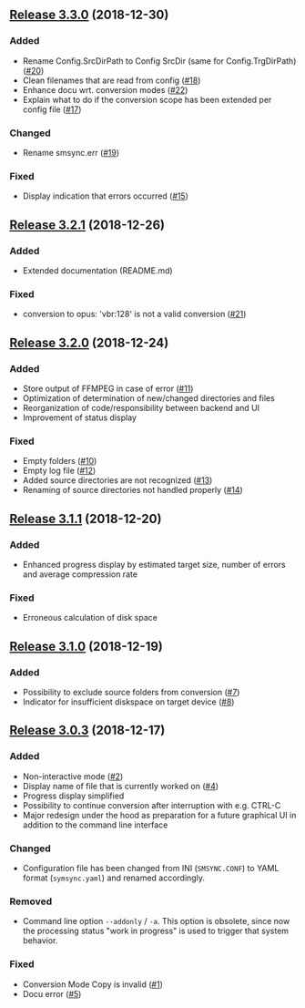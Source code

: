 ## [Release 3.3.0](https://github.com/mipimipi/smsync/releases/tag/3.3.0) (2018-12-30)

### Added

* Rename Config.SrcDirPath to Config SrcDir (same for Config.TrgDirPath) ([#20](https://github.com/mipimipi/smsync/issues/20))
* Clean filenames that are read from config ([#18](https://github.com/mipimipi/smsync/issues/18))
* Enhance docu wrt. conversion modes ([#22](https://github.com/mipimipi/smsync/issues/19))
* Explain what to do if the conversion scope has been extended per config file ([#17](https://github.com/mipimipi/smsync/issues/17))

### Changed

* Rename smsync.err ([#19](https://github.com/mipimipi/smsync/issues/19))

### Fixed

* Display indication that errors occurred ([#15](https://github.com/mipimipi/smsync/issues/15))

## [Release 3.2.1](https://github.com/mipimipi/smsync/releases/tag/3.2.1) (2018-12-26)

### Added

* Extended documentation (README.md)

### Fixed

* conversion to opus: 'vbr:128' is not a valid conversion ([#21](https://github.com/mipimipi/smsync/issues/21))

## [Release 3.2.0](https://github.com/mipimipi/smsync/releases/tag/3.2.0) (2018-12-24)

### Added

* Store output of FFMPEG in case of error ([#11](https://github.com/mipimipi/smsync/issues/11))
* Optimization of determination of new/changed directories and files
* Reorganization of code/responsibility between backend and UI
* Improvement of status display

### Fixed

* Empty folders ([#10](https://github.com/mipimipi/smsync/issues/10))
* Empty log file ([#12](https://github.com/mipimipi/smsync/issues/12))
* Added source directories are not recognized ([#13](https://github.com/mipimipi/smsync/issues/13))
* Renaming of source directories not handled properly ([#14](https://github.com/mipimipi/smsync/issues/14))

## [Release 3.1.1](https://github.com/mipimipi/smsync/releases/tag/3.1.1) (2018-12-20)

### Added

* Enhanced progress display by estimated target size, number of errors and average compression rate

### Fixed

* Erroneous calculation of disk space

## [Release 3.1.0](https://github.com/mipimipi/smsync/releases/tag/3.1.0) (2018-12-19)

### Added

* Possibility to exclude source folders from conversion ([#7](https://github.com/mipimipi/smsync/issues/7))
* Indicator for insufficient diskspace on target device ([#8](https://github.com/mipimipi/smsync/issues/8))

## [Release 3.0.3](https://github.com/mipimipi/smsync/releases/tag/3.0.3) (2018-12-17)

### Added

* Non-interactive mode ([#2](https://github.com/mipimipi/smsync/issues/2))
* Display name of file that is currently worked on ([#4](https://github.com/mipimipi/smsync/issues/4))
* Progress display simplified
* Possibility to continue conversion after interruption with e.g. CTRL-C
* Major redesign under the hood as preparation for a future graphical UI in addition to the command line interface

### Changed

* Configuration file has been changed from INI (`SMSYNC.CONF`) to YAML format (`symsync.yaml`) and renamed accordingly.

### Removed

* Command line option `--addonly` / `-a`. This option is obsolete, since now the processing status "work in progress" is used to trigger that system behavior.

### Fixed

* Conversion Mode Copy is invalid ([#1](https://github.com/mipimipi/smsync/issues/1))
* Docu error ([#5](https://github.com/mipimipi/smsync/issues/5))